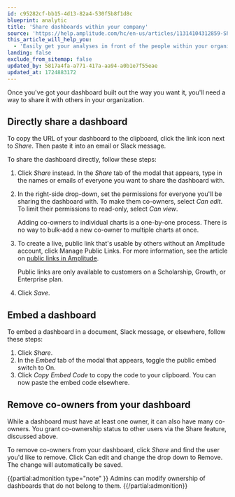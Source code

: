 ```yaml
---
id: c95282cf-bb15-4d13-82a4-530f5b8f1d8c
blueprint: analytic
title: 'Share dashboards within your company'
source: 'https://help.amplitude.com/hc/en-us/articles/11314104312859-Share-dashboards-within-your-company'
this_article_will_help_you:
  - 'Easily get your analyses in front of the people within your organization who need to see them'
landing: false
exclude_from_sitemap: false
updated_by: 5817a4fa-a771-417a-aa94-a0b1e7f55eae
updated_at: 1724883172
---
```

Once you've got your dashboard built out the way you want it, you'll need a way to share it with others in your organization.

## Directly share a dashboard

To copy the URL of your dashboard to the clipboard, click the link icon next to *Share*. Then paste it into an email or Slack message.

To share the dashboard directly, follow these steps:

1. Click *Share* instead. In the *Share* tab of the modal that appears, type in the names or emails of everyone you want to share the dashboard with.
2. In the right-side drop-down, set the permissions for everyone you'll be sharing the dashboard with. To make them co-owners, select *Can edit*. To limit their permissions to read-only, select *Can view*.
      
	Adding co-owners to individual charts is a one-by-one process. There is no way to bulk-add a new co-owner to multiple charts at once.
    
3. To create a live, public link that's usable by others without an Amplitude account, click Manage Public Links. For more information, see the article on [public links in Amplitude](/docs/analytics/share-external).

	Public links are only available to customers on a Scholarship, Growth, or Enterprise plan.
    
6. Click _Save_.

## Embed a dashboard

To embed a dashboard in a document, Slack message, or elsewhere, follow these steps:

1. Click *Share*.
2. In the *Embed* tab of the modal that appears, toggle the public embed switch to On.
3. Click *Copy Embed Code* to copy the code to your clipboard. You can now paste the embed code elsewhere.

## Remove co-owners from your dashboard

While a dashboard must have at least one owner, it can also have many co-owners. You grant co-ownership status to other users via the Share feature, discussed above.

To remove co-owners from your dashboard, click _Share_ and find the user you'd like to remove. Click Can edit and change the drop down to Remove. The change will automatically be saved.

{{partial:admonition type="note" }}
Admins can modify ownership of dashboards that do not belong to them.
{{/partial:admonition}}